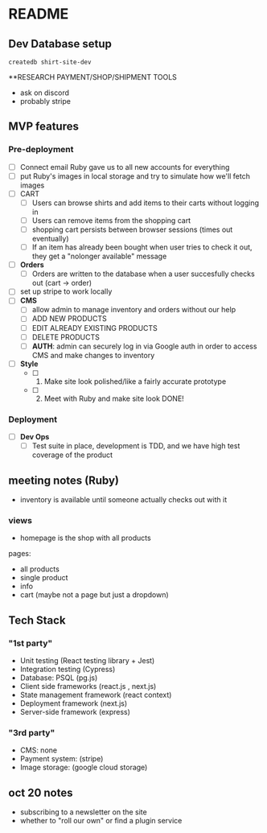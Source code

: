 # README

## Dev Database setup

`createdb shirt-site-dev`

\*\*RESEARCH PAYMENT/SHOP/SHIPMENT TOOLS

- ask on discord
- probably stripe

## MVP features

### Pre-deployment

- [ ] Connect email Ruby gave us to all new accounts for everything
- [ ] put Ruby's images in local storage and try to simulate how we'll fetch images
- [ ] CART
  - [ ] Users can browse shirts and add items to their carts without logging in
  - [ ] Users can remove items from the shopping cart
  - [ ] shopping cart persists between browser sessions (times out eventually)
  - [ ] If an item has already been bought when user tries to check it out, they get a "nolonger available" message
- [ ] **Orders**
  - [ ] Orders are written to the database when a user succesfully checks out (cart -> order)
- [ ] set up stripe to work locally
- [ ] **CMS**
  - [ ] allow admin to manage inventory and orders without our help
  - [ ] ADD NEW PRODUCTS
  - [ ] EDIT ALREADY EXISTING PRODUCTS
  - [ ] DELETE PRODUCTS
  - [ ] **AUTH**: admin can securely log in via Google auth in order to access CMS and make changes to inventory
- [ ] **Style**
  - [ ] 1) Make site look polished/like a fairly accurate prototype
  - [ ] 2) Meet with Ruby and make site look DONE!

### Deployment

- [ ] **Dev Ops**
  - [ ] Test suite in place, development is TDD, and we have high test coverage of the product

## meeting notes (Ruby)

- inventory is available until someone actually checks out with it

### views

- homepage is the shop with all products

pages:

- all products
- single product
- info
- cart (maybe not a page but just a dropdown)

## Tech Stack

### "1st party"

- Unit testing (React testing library + Jest)
- Integration testing (Cypress)
- Database: PSQL (pg.js)
- Client side frameworks (react.js , next.js)
- State management framework (react context)
- Deployment framework (next.js)
- Server-side framework (express)

### "3rd party"

- CMS: none
- Payment system: (stripe)
- Image storage: (google cloud storage)

## oct 20 notes

- subscribing to a newsletter on the site
- whether to "roll our own" or find a plugin service
